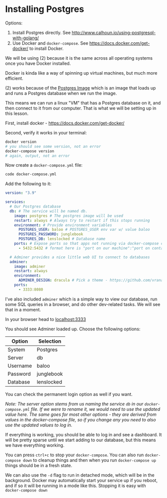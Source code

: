 # Installing Postgres

Options:

1. Install Postgres directly. See <http://www.calhoun.io/using-postgresql-with-golang/>
2. Use Docker and `docker-compose`. See <https://docs.docker.com/get-docker/> to install Docker.

We will be using (2) because it is the same across all operating systems once you have Docker installed.

Docker is kinda like a way of spinning up virtual machines, but much more efficient.

(2) works because of the [Postgres Image](https://hub.docker.com/_/postgres) which is an image that loads up and runs a Postgres database when we run the image.

This means we can run a linux "VM" that has a Postgres database on it, and then connect to it from our computer. That is what we will be setting up in this lesson.


First, install docker - <https://docs.docker.com/get-docker/>

Second, verify it works in your terminal:

```bash
docker version
# you should see some version, not an error
docker-compose version
# again, output, not an error
```

Now create a `docker-compose.yml` file:

```bash
code docker-compose.yml
```

Add the following to it:

```yml
version: "3.9"

services:
  # Our Postgres database
  db: # The service will be named db.
    image: postgres # The postgres image will be used
    restart: always # Always try to restart if this stops running
    environment: # Provide environment variables
      POSTGRES_USER: baloo # POSTGRES_USER env var w/ value baloo
      POSTGRES_PASSWORD: junglebook
      POSTGRES_DB: lenslocked # Database name
    ports: # Expose ports so that apps not running via docker-compose can connect to them.
      - 5432:5432 # format here is "port on our machine":"port on container"

  # Adminer provides a nice little web UI to connect to databases
  adminer:
    image: adminer
    restart: always
    environment:
      ADMINER_DESIGN: dracula # Pick a theme - https://github.com/vrana/adminer/tree/master/designs
    ports:
      - 3333:8080
```

I've also included `adminer` which is a simple way to view our database, run some SQL queries in a browser, and do other dev-related tasks. We will see that in a moment.

In your browser head to <localhost:3333>

You should see Adminer loaded up. Choose the following options:

| **Option** | **Selection** |
| ---------- | ------------- |
| System     | Postgres      |
| Server     | db            |
| Username   | baloo         |
| Password   | junglebook    |
| Database   | lenslocked    |

You can check the permanent login option as well if you want.

_Note: The server option stems from us naming the service `db` in our `docker-compose.yml` file. If we were to rename it, we would need to use the updated value here. The same goes for most other options - they are derived from values in the docker-compose file, so if you change any you need to also use the updated values to log in._

If everything is working, you should be able to log in and see a dashboard. It will be pretty sparse until we start adding to our database, but this means we have everything working.

You can press `ctrl+c` to stop your `docker-compose`. You can also run `docker-compose down` to cleanup things and then when you run `docker-compose up` things should be in a fresh state.

We can also use the `-d` flag to run in detached mode, which will be in the background. Docker may automatically start your service up if you reboot, and if so it will be running in a mode like this. Stopping it is easy with `docker-compose down`
